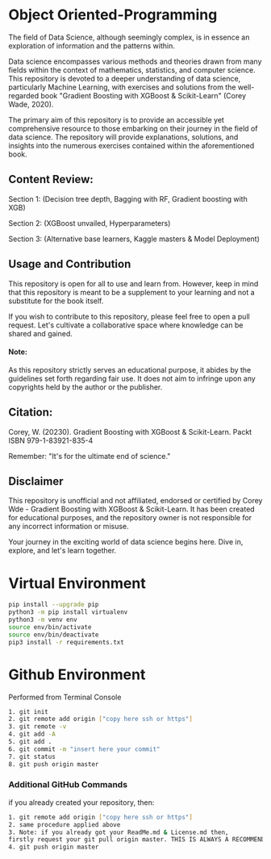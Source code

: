 # Object Oriented-Programming

The field of Data Science, although seemingly complex, is in essence an exploration of information and the patterns within.

Data science encompasses various methods and theories drawn from many fields within the context of mathematics, statistics, and computer science. This repository is devoted to a deeper understanding of data science, particularly Machine Learning, with exercises and solutions from the well-regarded book "Gradient Boosting with XGBoost & Scikit-Learn" (Corey Wade, 2020).

The primary aim of this repository is to provide an accessible yet comprehensive resource to those embarking on their journey in the field of data science. The repository will provide explanations, solutions, and insights into the numerous exercises contained within the aforementioned book.

## Content Review:
Section 1: (Decision tree depth, Bagging with RF, Gradient boosting with XGB)

Section 2: (XGBoost unvailed, Hyperparameters)

Section 3: (Alternative base learners, Kaggle masters & Model Deployment)

## Usage and Contribution

This repository is open for all to use and learn from. However, keep in mind that this repository is meant to be a supplement to your learning and not a substitute for the book itself.

If you wish to contribute to this repository, please feel free to open a pull request. Let's cultivate a collaborative space where knowledge can be shared and gained.

#### Note:
As this repository strictly serves an educational purpose, it abides by the guidelines set forth regarding fair use. 
It does not aim to infringe upon any copyrights held by the author or the publisher.

## Citation:
Corey, W. (20230).  Gradient Boosting with XGBoost & Scikit-Learn. Packt  ISBN 979-1-83921-835-4

Remember: "It's for the ultimate end of science."

## Disclaimer
This repository is unofficial and not affiliated, endorsed or certified by Corey Wde - Gradient Boosting with XGBoost & Scikit-Learn.
It has been created for educational purposes, and the repository owner is not responsible for any incorrect information or misuse.

Your journey in the exciting world of data science begins here. Dive in, explore, and let's learn together.


# Virtual Environment
```sh
pip install --upgrade pip
python3 -m pip install virtualenv
python3 -m venv env
source env/bin/activate
source env/bin/deactivate
pip3 install -r requirements.txt
```

# Github Environment

Performed from Terminal Console
```sh
1. git init
2. git remote add origin ["copy here ssh or https"]
3. git remote -v
4. git add -A
5. git add .
6. git commit -m "insert here your commit"
7. git status
8. git push origin master
```

### Additional GitHub Commands
if you already created your repository, then:
```sh
1. git remote add origin ["copy here ssh or https"] 
2. same procedure applied above
3. Note: if you already got your ReadMe.md & License.md then,
firstly request your git pull origin master. THIS IS ALWAYS A RECOMMENDED PRACTICE.
4. git push origin master
```
